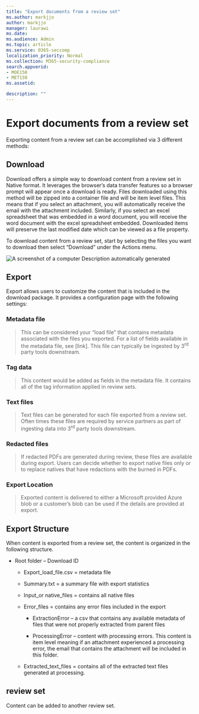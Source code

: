 ```yaml
---
title: "Export documents from a review set"
ms.author: markjjo
author: markjjo
manager: laurawi
ms.date: 
ms.audience: Admin
ms.topic: article
ms.service: O365-seccomp
localization_priority: Normal
ms.collection: M365-security-compliance
search.appverid:
- MOE150
- MET150
ms.assetid: 

description: ""
---
```


# Export documents from a review set

Exporting content from a review set can be accomplished via 3 different methods:

## Download

Download offers a simple way to download content from a review set in Native format. It leverages the browser’s data transfer features so a browser prompt will appear once a download is ready. Files downloaded using this method will be zipped into a container file and will be item level files. This means that if you select an attachment, you will automatically receive the email with the attachment included. Similarly, if you select an excel spreadsheet that was embedded in a word document, you will receive the word document with the excel spreadsheet embedded. Downloaded items will preserve the last modified date which can be viewed as a file property.

To download content from a review set, start by selecting the files you want to download then select “Download” under the Actions menu.

![A screenshot of a computer
Description automatically generated](../media/eDiscoDownload.png)

## Export

Export allows users to customize the content that is included in the download package. It provides a configuration page with the following settings:

### Metadata file

> This can be considered your “load file” that contains metadata associated with the files you exported. For a list of fields available in the metadata file, see \[link\]. This file can typically be ingested by 3<sup>rd</sup> party tools downstream.

### Tag data

> This content would be added as fields in the metadata file. It contains all of the tag information applied in review sets.

### Text files

> Text files can be generated for each file exported from a review set. Often times these files are required by service partners as part of ingesting data into 3<sup>rd</sup> party tools downstream.

### Redacted files

> If redacted PDFs are generated during review, these files are available during export. Users can decide whether to export native files only or to replace natives that have redactions with the burned in PDFs.

### Export Location

> Exported content is delivered to either a Microsoft provided Azure blob or a customer’s blob can be used if the details are provided at export.

## Export Structure

When content is exported from a review set, the content is organized in the following structure.

  - Root folder – Download ID
    
      - Export\_load\_file.csv = metadata file
    
      - Summary.txt = a summary file with export statistics
    
      - Input\_or native\_files = contains all native files
    
      - Error\_files = contains any error files included in the export
        
          - ExtractionError – a csv that contains any available metadata of files that were not properly extracted from parent files
        
          - ProcessingError – content with processing errors. This content is item level meaning if an attachment experienced a processing error, the email that contains the attachment will be included in this folder.
    
      - Extracted\_text\_files = contains all of the extracted text files generated at processing.

## review set

Content can be added to another review set.